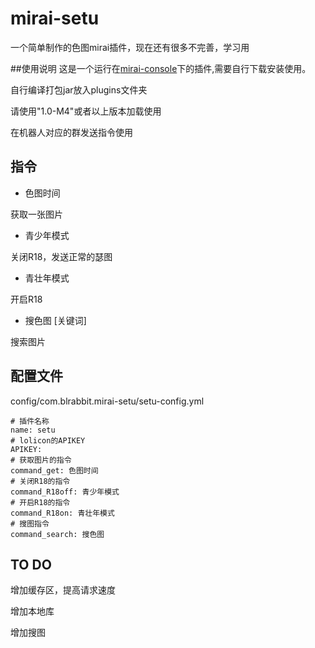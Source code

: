 # mirai-setu
一个简单制作的色图mirai插件，现在还有很多不完善，学习用

##使用说明
这是一个运行在[mirai-console](https://github.com/mamoe/mirai-console)下的插件,需要自行下载安装使用。

自行编译打包jar放入plugins文件夹

请使用"1.0-M4"或者以上版本加载使用

在机器人对应的群发送指令使用
## 指令
* 色图时间

获取一张图片
* 青少年模式

关闭R18，发送正常的瑟图
* 青壮年模式

开启R18
* 搜色图 [关键词]

搜索图片

## 配置文件
config/com.blrabbit.mirai-setu/setu-config.yml

    # 插件名称
    name: setu       
    # lolicon的APIKEY          
    APIKEY:   
    # 获取图片的指令         
    command_get: 色图时间
    # 关闭R18的指令
    command_R18off: 青少年模式
    # 开启R18的指令
    command_R18on: 青壮年模式
    # 搜图指令
    command_search: 搜色图

## TO DO
增加缓存区，提高请求速度

增加本地库

增加搜图

    

